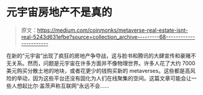 # 元宇宙房地产不是真的

> 原文：<https://medium.com/coinmonks/metaverse-real-estate-isnt-real-5243d631efbe?source=collection_archive---------68----------------------->

在新的“元宇宙”出现了疯狂的房地产争夺战，这与脸书和腾讯的大肆宣传和豪赌不无关系。然而，问题是元宇宙在许多方面并不像物理世界。许多人花了大约 7000 美元购买分散土地的地块，或者花更少的钱购买新的 metaverses。这些都是高风险的举动，因为这些平台还没有固化为人们在线聚集的空间。这篇文章可能会让一些人想起比尔·盖茨声称互联网“永远不会……